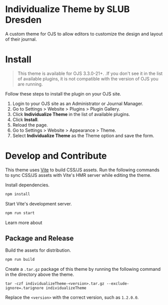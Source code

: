 # Individualize Theme by SLUB Dresden

A custom theme for OJS to allow editors to customize the design and layout of their journal.

# Install

> This theme is available for OJS 3.3.0-21+. .If you don't see it in the list of available plugins, it is not compatible with the version of OJS you are running.

Follow these steps to install the plugin on your OJS site.

1. Login to your OJS site as an Administrator or Journal Manager.
2. Go to Settings > Website > Plugins > Plugin Gallery.
3. Click **Individualize Theme** in the list of available plugins.
4. Click **Install**.
5. Reload the page.
6. Go to Settings > Website > Appearance > Theme.
7. Select **Individualize Theme** as the Theme option and save the form.

# Develop and Contribute

This theme uses [Vite](https://vitejs.dev/) to build CSS/JS assets. Run the following commands to sync CSS/JS assets with Vite's HMR server while editing the theme.

Install dependencies.

```bash
npm install
```

Start Vite's development server.

```bash
npm run start
```

Learn more about

## Package and Release

Build the assets for distribution.

```bash
npm run build
```

Create a `.tar.gz` package of this theme by running the following command in the directory above the theme.

```
tar -czf individualizeTheme-<version>.tar.gz --exclude-ignore=.tarignore individualizeTheme
```

Replace the `<version>` with the correct version, such as `1.2.0.0`.